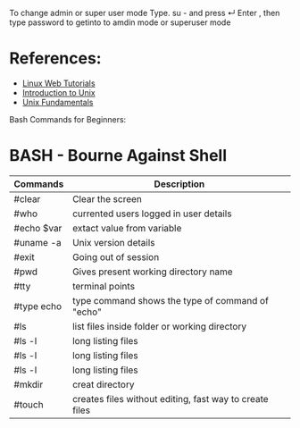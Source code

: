To change admin or super user mode
Type. su - and press ↵ Enter , then type password to getinto to amdin mode or superuser mode

# References:
* [Linux Web Tutorials](https://www.tutorialspoint.com/unix/index.htm)
* [Introduction to Unix](Introduction%20to%20Unix.pdf)
* [Unix Fundamentals](UNIX%20Fundamentals.doc)


Bash Commands for Beginners:
# BASH - Bourne Against Shell

Commands     | Description 
------------ | -------------
#clear       | Clear the screen
#who         | currented users logged in user details
#echo $var   | extact value from variable
#uname -a    | Unix version details
#exit        | Going out of session
#pwd         | Gives present working directory name
#tty         | terminal points
#type echo   | type command shows the type of command of "echo"
#ls          | list files inside folder or working directory
#ls -l       | long listing files
#ls -l       | long listing files
#ls -l       | long listing files
#mkdir       | creat directory
#touch <filename> | creates files without editing, fast way to create files
